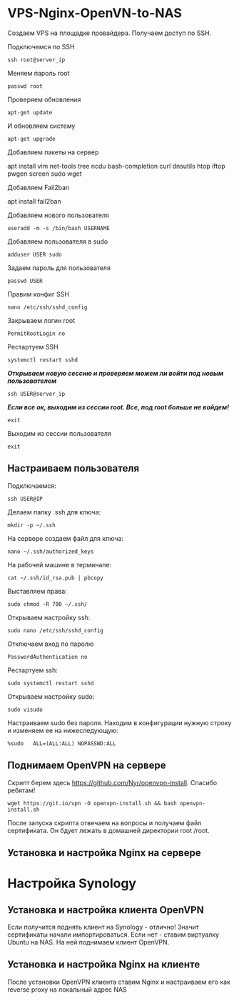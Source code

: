 # VPS-Nginx-OpenVN-to-NAS

Создаем VPS на площадке провайдера. Получаем доступ по SSH.

Подключемся по SSH

```ssh root@server_ip```

Меняем пароль root

```passwd root```

Проверяем обновления

```apt-get update```

И обновляем систему

```apt-get upgrade```

Добавляем пакеты на сервер

apt install vim net-tools tree ncdu bash-completion curl dnsutils htop iftop pwgen screen sudo wget

Добавляем Fail2ban

apt install fail2ban

Добавляем нового пользователя 

```useradd -m -s /bin/bash USERNAME```

Добавляем пользователя в sudo

```adduser USER sudo```

Задаем пароль для пользователя

```passwd USER```

Правим конфиг SSH

```nano /etc/ssh/sshd_config```

Закрываем логин root

```PermitRootLogin no```

Рестартуем SSH

```systemctl restart sshd```

***Открываем новую сессию и проверяем можем ли войти под новым пользователем***

```ssh USER@server_ip```

***Если все ок, выходим из сессии root. Все, под root больше не войдем!***

```exit```

Выходим из сессии пользователя

```exit```

## Настраиваем пользователя

Подключаемся:

```ssh USER@IP```

Делаем папку .ssh для ключа:

```mkdir -p ~/.ssh```

На сервере создаем файл для ключа:

```nano ~/.ssh/authorized_keys```

На рабочей машине в терминале:

```cat ~/.ssh/id_rsa.pub | pbcopy```

Выставляем права:

```sudo chmod -R 700 ~/.ssh/```

Открываем настройку ssh:

```sudo nano /etc/ssh/sshd_config```

Отключаем вход по паролю

```PasswordAuthentication no```

Рестартуем ssh:

```sudo systemctl restart sshd```

Открываем настройку sudo:

```sudo visudo```

Настраиваем sudo без пароля. Находим в конфигурации нужную строку и изменяем ее на нижеследующую:

```%sudo   ALL=(ALL:ALL) NOPASSWD:ALL```

## Поднимаем OpenVPN на сервере

Скрипт берем здесь https://github.com/Nyr/openvpn-install. Спасибо ребятам!

```wget https://git.io/vpn -O openvpn-install.sh && bash openvpn-install.sh```

После запуска скрипта отвечаем на вопросы и получаем файл сертификата. Он бдует лежать в домашней директории root /root. 

## Установка и настройка Nginx на сервере

# Настройка Synology

## Установка и настройка клиента OpenVPN

Если получится поднять клиент на Synology - отлично! Значит сертификаты начали импортироваться. Если нет - ставим виртуалку Ubuntu на NAS. На ней поднимаем клиент OpenVPN.

## Установка и настройка Nginx на клиенте

После установки OpenVPN клиента ставим Nginx и настраиваем его как reverse proxy на локальный адрес NAS





